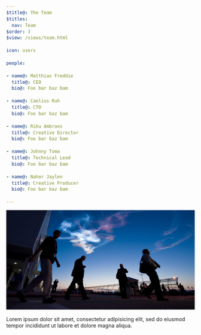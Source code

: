 ```yaml
---
$title@: The Team
$titles:
  nav: Team
$order: 3
$view: /views/team.html

icon: users

people:

- name@: Matthias Freddie
  title@: CEO
  bio@: Foo bar baz bam

- name@: Caelius Ruh
  title@: CTO
  bio@: Foo bar baz bam

- name@: Riku Ambroos
  title@: Creative Director
  bio@: Foo bar baz bam

- name@: Johnny Toma
  title@: Technical Lead
  bio@: Foo bar baz bam

- name@: Nahor Jaylen
  title@: Creative Producer
  bio@: Foo bar baz bam

---
```

[![Image credit: NASA](/static/images/banner2.jpg)](http://www.flickr.com/photos/nasahqphoto/)

Lorem ipsum dolor sit amet, consectetur adipisicing elit, sed do eiusmod tempor incididunt ut labore et dolore magna aliqua.
